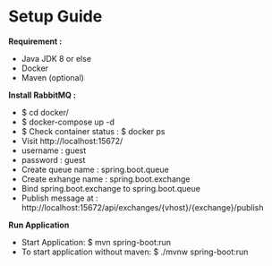 # Setup Guide

**Requirement :** 

 - Java JDK 8 or else
 - Docker
 - Maven (optional)
 
 **Install RabbitMQ :**
 
- $ cd docker/
- $ docker-compose up -d
- $ Check container status : $ docker ps
- Visit http://localhost:15672/ 
- username : guest 
- password : guest
- Create queue name : spring.boot.queue
- Create exhange name : spring.boot.exchange
- Bind spring.boot.exchange to spring.boot.queue
- Publish message at : http://localhost:15672/api/exchanges/{vhost}/{exchange}/publish

**Run Application**

- Start Application: $ mvn spring-boot:run
- To start application without maven: $ ./mvnw spring-boot:run

